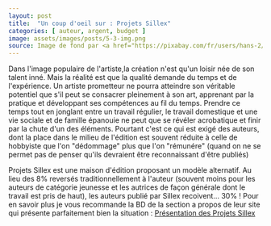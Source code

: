 ```yaml
---
layout: post
title:  "Un coup d'oeil sur : Projets Sillex"
categories: [ auteur, argent, budget ]
image: assets/images/posts/5-3-img.png
source: Image de fond par <a href="https://pixabay.com/fr/users/hans-2/?utm_source=link-attribution&amp;utm_medium=referral&amp;utm_campaign=image&amp;utm_content=4765498">Hans Braxmeier</a> de <a href="https://pixabay.com/fr/?utm_source=link-attribution&amp;utm_medium=referral&amp;utm_campaign=image&amp;utm_content=4765498">Pixabay</a>
---
```


Dans l'image populaire de l'artiste,la création n'est qu'un loisir née de son talent inné.
Mais la réalité est que la qualité demande du temps et de l'expérience. Un artiste prometteur ne pourra atteindre son véritable potentiel que s'il peut se consacrer pleinement à son art, apprenant par la pratique et développant ses compétences au fil du temps. Prendre ce temps tout en jonglant entre un travail régulier, le travail domestique et une vie sociale et de famille épanouie ne peut que se révéler acrobatique et finir par la chute d'un des éléments.
Pourtant c'est ce qui est exigé des auteurs, dont la place dans le milieu de l'édition est souvent réduite à celle de hobbyiste que l'on "dédommage" plus que l'on "rémunére" (quand on ne se permet pas de penser qu'ils devraient être reconnaissant d'être publiés)

Projets Sillex est une maison d'édition proposant un modèle alternatif. Au lieu des 8% reversés traditionnellement à l'auteur (souvent moins pour les auteurs de catégorie jeunesse et les autrices de façon générale dont le travail est pris de haut), les auteurs publié par Sillex recoivent... 30% ! 
Pour en savoir plus je vous recommande la BD de la section a propos de leur site qui présente parfaitement bien la situation :  [Présentation des Projets Sillex](https://www.projets-sillex.com/article/2-a-propos.html)
